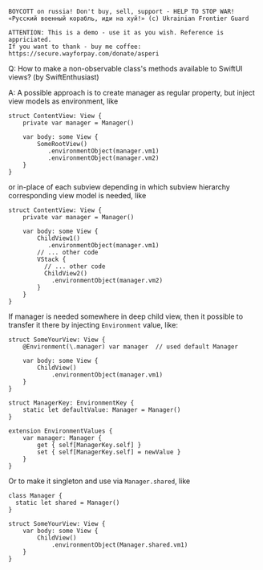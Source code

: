 ```
BOYCOTT on russia! Don't buy, sell, support - HELP TO STOP WAR!
«Русский военный корабль, иди на хуй!» (c) Ukrainian Frontier Guard

ATTENTION: This is a demo - use it as you wish. Reference is appriciated.
If you want to thank - buy me coffee: https://secure.wayforpay.com/donate/asperi
```

Q: How to make a non-observable class's methods available to SwiftUI views? (by SwiftEnthusiast)

A: A possible approach is to create manager as regular property, but inject view models as environment, like

```
struct ContentView: View {
    private var manager = Manager()

    var body: some View {
        SomeRootView()
           .environmentObject(manager.vm1)
           .environmentObject(manager.vm2)
    }
}
```

or in-place of each subview depending in which subview hierarchy corresponding view model is needed, like

```
struct ContentView: View {
    private var manager = Manager()

    var body: some View {
        ChildView1()
           .environmentObject(manager.vm1)
        // ... other code
        VStack {
          // ... other code
          ChildView2()
            .environmentObject(manager.vm2)
        }
    }
}
```

If manager is needed somewhere in deep child view, then it possible to transfer it there by injecting `Environment` value, 
like:

```
struct SomeYourView: View {
    @Environment(\.manager) var manager  // used default Manager

    var body: some View {
        ChildView()
            .environmentObject(manager.vm1)
    }
}

struct ManagerKey: EnvironmentKey {
    static let defaultValue: Manager = Manager()
}

extension EnvironmentValues {
    var manager: Manager {
        get { self[ManagerKey.self] }
        set { self[ManagerKey.self] = newValue }
    }
}
```

Or to make it singleton and use via `Manager.shared`, like

```
class Manager {
  static let shared = Manager()
}

struct SomeYourView: View {
    var body: some View {
        ChildView()
            .environmentObject(Manager.shared.vm1)
    }
}
```
